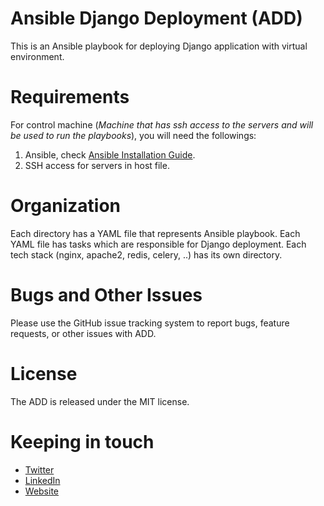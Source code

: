 # Ansible Django Deployment (ADD)
This is an Ansible playbook for deploying Django application with virtual environment.

# Requirements

For control machine (*Machine that has ssh access to the servers and will be used to run the playbooks*), you will need the followings:

1. Ansible, check [Ansible Installation Guide](http://docs.ansible.com/ansible/latest/intro_installation.html).
2. SSH access for servers in host file.

# Organization

Each directory has a YAML file that represents Ansible playbook. Each YAML file has tasks which are responsible for Django deployment. Each tech stack (nginx, apache2, redis, celery, ..) has its own directory.

# Bugs and Other Issues

Please use the GitHub issue tracking system to report bugs, feature requests, or other issues with ADD.

# License

The ADD is released under the MIT license.

# Keeping in touch

* [Twitter](https://twitter.com/ahmedhosnycs)
* [LinkedIn](https://www.linkedin.com/in/ahmedhosnycs/)
* [Website](https://ahmedhosnycs.com)



